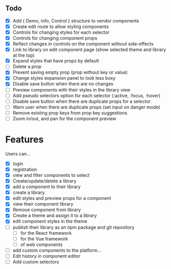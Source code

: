 ## Todo
 
- [X] Add { Demo, info, Control } structure to vendor components
- [X] Create edit route to allow styling components
- [X] Controls for changing styles for each selector 
- [X] Controls for changing component props
- [X] Reflect changes in controls on the component without side-effects
- [X] Link to library on edit component page (show selected theme and library at the top)
- [X] Expand styles that have props by default
- [ ] Delete a prop
- [X] Prevent saving empty prop (prop without key or value)
- [X] Change styles expansion panel to look less boxy
- [X] Disable save button when there are no changes
- [ ] Preview components with their styles in the library view
- [ ] Add pseudo selectors option for each selector (:active, :focus, :hover)
- [ ] Disable save button when there are duplicate props for a selector
- [ ] Warn user when there are duplicate props (set input on danger mode)
- [ ] Remove existing prop keys from prop key suggestions
- [ ] Zoom in/out, and pan for the component preview

# Features
Users can...

- [X] login
- [X] registration
- [x] view and filter components to select
- [X] Create/update/delete a library
- [X] add a component to their library
- [X] create a library
- [X] edit styles and preview props for a component
- [X] view their component library
- [X] Remove component from library
- [X] Create a theme and assign it to a library
- [X] edit component styles in the theme 
- [ ] publish their library as an npm package and git repository
  - [ ] for the React framework
  - [ ] for the Vue framework
  - [ ] of web components
- [ ] add custom components to the platform...
- [ ] Edit history in component editor
- [ ] Add custom selectors